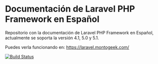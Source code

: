 # Documentación de Laravel PHP Framework en Español

Repositorio con la documentación de Laravel PHP Framework en Español, actualmente se soporta la versión 4.1, 5.0 y 5.1.

Puedes verla funcionando en:
https://laravel.montogeek.com/

[![Build Status](https://snap-ci.com/montogeek/laravel-docs-es/branch/master/build_image)](https://snap-ci.com/montogeek/laravel-docs-es/branch/master)
